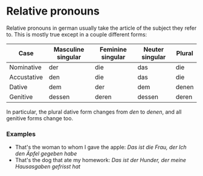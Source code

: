 # Relative pronouns
Relative pronouns in german usually take the article of the subject they refer to. This is mostly true except in a couple different forms:

Case       | Masculine singular | Feminine singular | Neuter singular | Plural   |
-----------|--------------------|-------------------|-----------------|----------|
Nominative |der                 |die                |das              |die       |
Accustative|den                 |die                |das              |die       |
Dative     |dem                 |der                |dem              |denen     |
Genitive   |dessen              |deren              |dessen           |deren     |

In particular, the plural dative form changes from *den* to *denen*, and all genitive forms change too.

### Examples

* That's the woman to whom I gave the apple: *Das ist die Frau, der Ich den Äpfel gegeben habe*
* That's the dog that ate my homework: *Das ist der Hunder, der meine Hausasgaben gefrisst hat*
